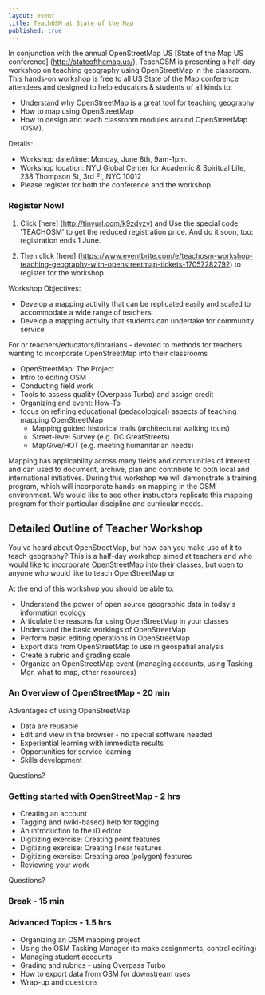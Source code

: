 ```yaml
---
layout: event
title: TeachOSM at State of the Map
published: true
---
```


In conjunction with the annual OpenStreetMap US [State of the Map US conference] (http://stateofthemap.us/), TeachOSM is presenting a half-day workshop on teaching geography using OpenStreetMap in the classroom. This hands-on workshop is free to all US State of the Map conference attendees and designed to help educators & students of all kinds to:

* Understand why OpenStreetMap is a great tool for teaching geography
* How to map using OpenStreetMap
* How to design and teach classroom modules around OpenStreetMap (OSM).

Details:
* Workshop date/time: Monday, June 8th, 9am-1pm.
* Workshop location: NYU Global Center for Academic & Spiritual Life, 238 Thompson St, 3rd Fl, NYC 10012
* Please register for both the conference and the workshop.

### Register Now!

1. Click [here] (http://tinyurl.com/k9zdvzy) and Use the special code, 'TEACHOSM' to get the reduced registration price. And do it soon, too: registration ends 1 June.

2. Then click [here] (https://www.eventbrite.com/e/teachosm-workshop-teaching-geography-with-openstreetmap-tickets-17057282792) to register for the workshop.


Workshop Objectives:

* Develop a mapping activity that can be replicated easily and scaled to accommodate a wide range of teachers
* Develop a mapping activity that students can undertake for community service

For or teachers/educators/librarians - devoted to methods for teachers wanting to incorporate OpenStreetMap into their classrooms

* OpenStreetMap: The Project
* Intro to editing OSM
* Conducting field work
* Tools to assess quality (Overpass Turbo) and assign credit
* Organizing and event: How-To
* focus on refining educational (pedacological) aspects of teaching mapping OpenStreetMap
  * Mapping guided historical trails (architectural walking tours)
  * Street-level Survey (e.g. DC GreatStreets)
  * MapGive/HOT  (e.g. meeting humanitarian needs)

Mapping has applicability across many fields and communities of interest, and can used to document, archive, plan and contribute to both local and international initiatives. During this workshop we will demonstrate a training program, which will incorporate hands-on mapping in the OSM environment. We would like to see other instructors replicate this mapping program for their particular discipline and curricular needs.

## Detailed Outline of Teacher Workshop

You’ve heard about OpenStreetMap, but how can you make use of it to teach geography? This is a half-day workshop aimed at teachers and who would like to incorporate OpenStreetMap into their classes, but open to anyone who would like to teach OpenStreetMap or 

At the end of this workshop you should be able to:

* Understand the power of open source geographic data in today's information ecology
* Articulate the reasons for using OpenStreetMap in your classes
* Understand the basic workings of OpenStreetMap
* Perform basic editing operations in OpenStreetMap
* Export data from OpenStreetMap to use in geospatial analysis
* Create a rubric and grading scale
* Organize an OpenStreetMap event (managing accounts, using Tasking Mgr, what to map, other resources)

### An Overview of OpenStreetMap - 20 min

Advantages of using OpenStreetMap

* Data are reusable
* Edit and view in the browser - no special software needed
* Experiential learning with immediate results
* Opportunities for service learning
* Skills development

Questions? 

### Getting started with OpenStreetMap - 2 hrs

* Creating an account
* Tagging and (wiki-based) help for tagging
* An introduction to the iD editor
* Digitizing exercise: Creating point features
* Digitizing exercise: Creating linear features
* Digitizing exercise: Creating area (polygon) features
* Reviewing your work

Questions?

### Break - 15 min

### Advanced Topics - 1.5 hrs

* Organizing an OSM mapping project
* Using the OSM Tasking Manager (to make assignments, control editing)
* Managing student accounts
* Grading and rubrics - using Overpass Turbo
* How to export data from OSM for downstream uses
* Wrap-up and questions

